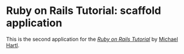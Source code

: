 # Ruby on Rails Tutorial: scaffold application

This is the second application for the
[*Ruby on Rails Tutorial*](http://railstutorial.org/)
by [Michael Hartl](http://michaelhartl.com/).